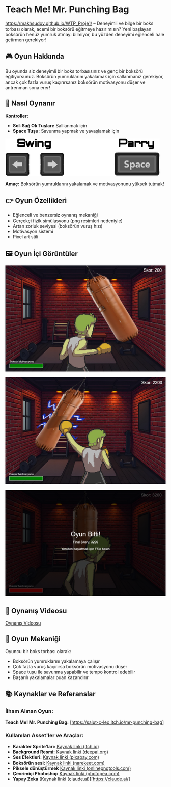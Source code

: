 # Teach Me! Mr. Punching Bag

https://makhsudov.github.io/WTP_Proje1/ – Deneyimli ve bilge bir boks torbası olarak, acemi bir boksörü eğitmeye hazır mısın? Yeni başlayan boksörün henüz yumruk atmayı bilmiyor, bu yüzden deneyimi eğlenceli hale getirmen gerekiyor!

## 🎮 Oyun Hakkında

Bu oyunda siz deneyimli bir boks torbasısınız ve genç bir boksörü eğitiyorsunuz. Boksörün yumruklarını yakalamak için sallanmanız gerekiyor, ancak çok fazla vuruş kaçırırsanız boksörün motivasyonu düşer ve antrenman sona erer!

## 🥊 Nasıl Oynanır

**Kontroller:**
- **Sol-Sağ Ok Tuşları:** Salllanmak için
- **Space Tuşu:** Savunma yapmak ve yavaşlamak için

![Kontrol Tuşları](image/tuslar.png)


**Amaç:** Boksörün yumruklarını yakalamak ve motivasyonunu yüksek tutmak!

## 👉 Oyun Özellikleri

- Eğlenceli ve benzersiz oynanış mekaniği
- Gerçekçi fizik simülasyonu (png resimleri nedeniyle)
- Artan zorluk seviyesi (boksörün vuruş hızı)
- Motivasyon sistemi
- Pixel art stili

## 🖼️ Oyun İçi Görüntüler

![Oyun Resmi 1](image/screenshot1.png)

![Oyun Resmi 2](image/screenshot2.png)

![Oyun Resmi 3](image/screenshot3.png)

## 🎥 Oynanış Videosu

[Oynanış Videosu](https://youtu.be/ZT-h6K26Bzc)

## 🎯 Oyun Mekaniği

Oyuncu bir boks torbası olarak:
- Boksörün yumruklarını yakalamaya çalışır
- Çok fazla vuruş kaçırırsa boksörün motivasyonu düşer
- Space tuşu ile savunma yapabilir ve tempo kontrol edebilir
- Başarılı yakalamalar puan kazandırır

## 📚 Kaynaklar ve Referanslar

### İlham Alınan Oyun:
**Teach Me! Mr. Punching Bag:** [https://salut-c-leo.itch.io/mr-punching-bag]

### Kullanılan Asset'ler ve Araçlar:
- **Karakter Sprite'ları:** [Kaynak linki (itch.io)](https://salut-c-leo.itch.io/mr-punching-bag)
- **Background Resmi:** [Kaynak linki (deepai.org)](https://deepai.org/machine-learning-model/text2img)
- **Ses Efektleri:** [Kaynak linki (pixabay.com)](https://pixabay.com/)
- **Boksörün sesi:** [Kaynak linki (narekeet.com)](http://narakeet.com/languages/text-to-speech-turkish/)
- **Piksele dönüştürmek** [Kaynak linki (onlinepngtools.com)](https://onlinepngtools.com/pixelate-png)
- **Çevrimiçi Photoshop** [Kaynak linki (photopea.com)](https://www.photopea.com/)
- **Yapay Zeka** [Kaynak linki (claude.ai)][https://claude.ai/]
